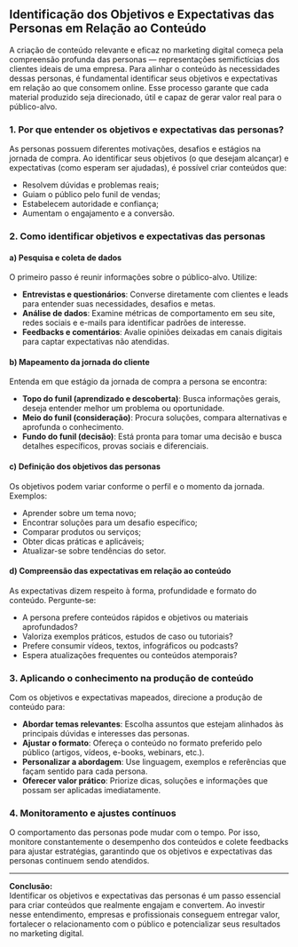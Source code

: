 
## Identificação dos Objetivos e Expectativas das Personas em Relação ao Conteúdo

A criação de conteúdo relevante e eficaz no marketing digital começa pela compreensão profunda das personas — representações semifictícias dos clientes ideais de uma empresa. Para alinhar o conteúdo às necessidades dessas personas, é fundamental identificar seus objetivos e expectativas em relação ao que consomem online. Esse processo garante que cada material produzido seja direcionado, útil e capaz de gerar valor real para o público-alvo.

### 1. Por que entender os objetivos e expectativas das personas?

As personas possuem diferentes motivações, desafios e estágios na jornada de compra. Ao identificar seus objetivos (o que desejam alcançar) e expectativas (como esperam ser ajudadas), é possível criar conteúdos que:

- Resolvem dúvidas e problemas reais;
- Guiam o público pelo funil de vendas;
- Estabelecem autoridade e confiança;
- Aumentam o engajamento e a conversão.

### 2. Como identificar objetivos e expectativas das personas

#### a) Pesquisa e coleta de dados

O primeiro passo é reunir informações sobre o público-alvo. Utilize:

- **Entrevistas e questionários**: Converse diretamente com clientes e leads para entender suas necessidades, desafios e metas.
- **Análise de dados**: Examine métricas de comportamento em seu site, redes sociais e e-mails para identificar padrões de interesse.
- **Feedbacks e comentários**: Avalie opiniões deixadas em canais digitais para captar expectativas não atendidas.

#### b) Mapeamento da jornada do cliente

Entenda em que estágio da jornada de compra a persona se encontra:

- **Topo do funil (aprendizado e descoberta)**: Busca informações gerais, deseja entender melhor um problema ou oportunidade.
- **Meio do funil (consideração)**: Procura soluções, compara alternativas e aprofunda o conhecimento.
- **Fundo do funil (decisão)**: Está pronta para tomar uma decisão e busca detalhes específicos, provas sociais e diferenciais.

#### c) Definição dos objetivos das personas

Os objetivos podem variar conforme o perfil e o momento da jornada. Exemplos:

- Aprender sobre um tema novo;
- Encontrar soluções para um desafio específico;
- Comparar produtos ou serviços;
- Obter dicas práticas e aplicáveis;
- Atualizar-se sobre tendências do setor.

#### d) Compreensão das expectativas em relação ao conteúdo

As expectativas dizem respeito à forma, profundidade e formato do conteúdo. Pergunte-se:

- A persona prefere conteúdos rápidos e objetivos ou materiais aprofundados?
- Valoriza exemplos práticos, estudos de caso ou tutoriais?
- Prefere consumir vídeos, textos, infográficos ou podcasts?
- Espera atualizações frequentes ou conteúdos atemporais?

### 3. Aplicando o conhecimento na produção de conteúdo

Com os objetivos e expectativas mapeados, direcione a produção de conteúdo para:

- **Abordar temas relevantes**: Escolha assuntos que estejam alinhados às principais dúvidas e interesses das personas.
- **Ajustar o formato**: Ofereça o conteúdo no formato preferido pelo público (artigos, vídeos, e-books, webinars, etc.).
- **Personalizar a abordagem**: Use linguagem, exemplos e referências que façam sentido para cada persona.
- **Oferecer valor prático**: Priorize dicas, soluções e informações que possam ser aplicadas imediatamente.

### 4. Monitoramento e ajustes contínuos

O comportamento das personas pode mudar com o tempo. Por isso, monitore constantemente o desempenho dos conteúdos e colete feedbacks para ajustar estratégias, garantindo que os objetivos e expectativas das personas continuem sendo atendidos.

---

**Conclusão:**  
Identificar os objetivos e expectativas das personas é um passo essencial para criar conteúdos que realmente engajam e convertem. Ao investir nesse entendimento, empresas e profissionais conseguem entregar valor, fortalecer o relacionamento com o público e potencializar seus resultados no marketing digital.
```
